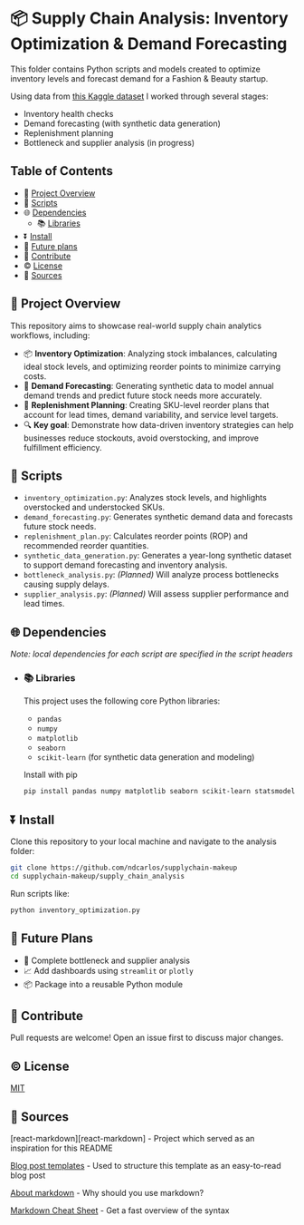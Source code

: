 # 📦 Supply Chain Analysis: Inventory Optimization & Demand Forecasting

This folder contains Python scripts and models created to optimize inventory levels and forecast demand for a Fashion & Beauty startup.

Using data from [this Kaggle dataset](https://www.kaggle.com/datasets/harshsingh2209/supply-chain-analysis) I worked through several stages:
* Inventory health checks
* Demand forecasting (with synthetic data generation)
* Replenishment planning
* Bottleneck and supplier analysis (in progress)

## Table of Contents

*   🙋 [Project Overview](#project-overview)
*   📝 [Scripts](#scripts)
*   🌐 [Dependencies](#dependencies)
     *   📚 [Libraries](#libraries)
*   ⏬ [Install](#install)
*   🔮 [Future plans](#future-plans)
*   🤝 [Contribute](#contribute)
*   ©️ [License](#license)
*   🔌 [Sources](#sources)

## 🙋 Project Overview
This repository aims to showcase real-world supply chain analytics workflows, including:

* 📦 **Inventory Optimization**: Analyzing stock imbalances, calculating ideal stock levels, and optimizing reorder points to minimize carrying costs.
* 🔮 **Demand Forecasting**: Generating synthetic data to model annual demand trends and predict future stock needs more accurately.
* 🔁 **Replenishment Planning**: Creating SKU-level reorder plans that account for lead times, demand variability, and service level targets.
* 🔍 **Key goal**: Demonstrate how data-driven inventory strategies can help businesses reduce stockouts, avoid overstocking, and improve fulfillment efficiency.

## 📝 Scripts
  * ```inventory_optimization.py```: Analyzes stock levels, and highlights overstocked and understocked SKUs.
  * ```demand_forecasting.py```: Generates synthetic demand data and forecasts future stock needs.
  * ```replenishment_plan.py```: Calculates reorder points (ROP) and recommended reorder quantities.
  * ```synthetic_data_generation.py```: Generates a year-long synthetic dataset to support demand forecasting and inventory analysis.
  * ```bottleneck_analysis.py```: *(Planned)* Will analyze process bottlenecks causing supply delays.
  * ```supplier_analysis.py```: *(Planned)* Will assess supplier performance and lead times.

## 🌐 Dependencies
_Note: local dependencies for each script are specified in the script headers_
  * ### 📚 Libraries
    This project uses the following core Python libraries:
      * ```pandas```
      * ```numpy```
      * ```matplotlib```
      * ```seaborn```
      * ```scikit-learn``` (for synthetic data generation and modeling)

    Install with pip
    ```bash
    pip install pandas numpy matplotlib seaborn scikit-learn statsmodels
    ```


## ⏬ Install
Clone this repository to your local machine and navigate to the analysis folder:

```bash
git clone https://github.com/ndcarlos/supplychain-makeup
cd supplychain-makeup/supply_chain_analysis
```

Run scripts like:

```bash
python inventory_optimization.py
```


## 🔮 Future Plans
  * 🔄 Complete bottleneck and supplier analysis
  * 📈 Add dashboards using ```streamlit``` or ```plotly```
  * 📦 Package into a reusable Python module


## 🤝 Contribute
Pull requests are welcome! Open an issue first to discuss major changes.

## ©️ License
[MIT](https://choosealicense.com/licenses/mit/)

## 🔌 Sources

[react-markdown][react-markdown] - Project which served as an inspiration for this README

[Blog post templates][blog-post-templates] - Used to structure this template as an easy-to-read blog post

[About markdown][about-markdown] - Why should you use markdown?

[Markdown Cheat Sheet][markdown-cheatsheet] - Get a fast overview of the syntax

[//]: # "Source definitions"
[blog-post-templates]: https://backlinko.com/hub/content/blog-post-templates "Backlinko blog post templates"
[about-markdown]: https://www.markdownguide.org/getting-started/ "Introduction to markdown"
[markdown-cheatsheet]: https://www.markdownguide.org/cheat-sheet/ "Markdown Cheat Sheet"
